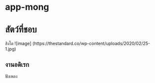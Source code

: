 # app-mong
<h1>สัตว์ที่ชอบ</h1>
สิงโต 
![image] (https://thestandard.co/wp-content/uploads/2020/02/25-1.jpg)

<h2>งานอดิเรก</h2>
ฟังเพลง
